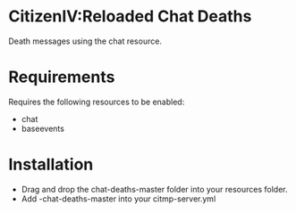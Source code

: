 # CitizenIV:Reloaded Chat Deaths
Death messages using the chat resource.

# Requirements
Requires the following resources to be enabled:
- chat
- baseevents

# Installation
- Drag and drop the chat-deaths-master folder into your resources folder.
- Add -chat-deaths-master into your citmp-server.yml
